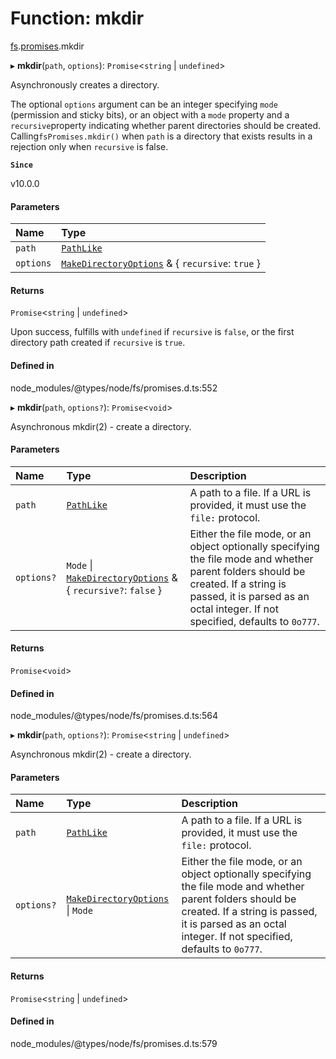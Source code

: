 # Function: mkdir

[fs](../modules/fs.md).[promises](../modules/fs.promises.md).mkdir

▸ **mkdir**(`path`, `options`): `Promise`<`string` \| `undefined`\>

Asynchronously creates a directory.

The optional `options` argument can be an integer specifying `mode` (permission
and sticky bits), or an object with a `mode` property and a `recursive`property indicating whether parent directories should be created. Calling`fsPromises.mkdir()` when `path` is a directory
that exists results in a
rejection only when `recursive` is false.

**`Since`**

v10.0.0

#### Parameters

| Name | Type |
| :------ | :------ |
| `path` | [`PathLike`](../types/fs.PathLike.md) |
| `options` | [`MakeDirectoryOptions`](../interfaces/fs.MakeDirectoryOptions.md) & { `recursive`: ``true``  } |

#### Returns

`Promise`<`string` \| `undefined`\>

Upon success, fulfills with `undefined` if `recursive` is `false`, or the first directory path created if `recursive` is `true`.

#### Defined in

node_modules/@types/node/fs/promises.d.ts:552

▸ **mkdir**(`path`, `options?`): `Promise`<`void`\>

Asynchronous mkdir(2) - create a directory.

#### Parameters

| Name | Type | Description |
| :------ | :------ | :------ |
| `path` | [`PathLike`](../types/fs.PathLike.md) | A path to a file. If a URL is provided, it must use the `file:` protocol. |
| `options?` | `Mode` \| [`MakeDirectoryOptions`](../interfaces/fs.MakeDirectoryOptions.md) & { `recursive?`: ``false``  } | Either the file mode, or an object optionally specifying the file mode and whether parent folders should be created. If a string is passed, it is parsed as an octal integer. If not specified, defaults to `0o777`. |

#### Returns

`Promise`<`void`\>

#### Defined in

node_modules/@types/node/fs/promises.d.ts:564

▸ **mkdir**(`path`, `options?`): `Promise`<`string` \| `undefined`\>

Asynchronous mkdir(2) - create a directory.

#### Parameters

| Name | Type | Description |
| :------ | :------ | :------ |
| `path` | [`PathLike`](../types/fs.PathLike.md) | A path to a file. If a URL is provided, it must use the `file:` protocol. |
| `options?` | [`MakeDirectoryOptions`](../interfaces/fs.MakeDirectoryOptions.md) \| `Mode` | Either the file mode, or an object optionally specifying the file mode and whether parent folders should be created. If a string is passed, it is parsed as an octal integer. If not specified, defaults to `0o777`. |

#### Returns

`Promise`<`string` \| `undefined`\>

#### Defined in

node_modules/@types/node/fs/promises.d.ts:579
